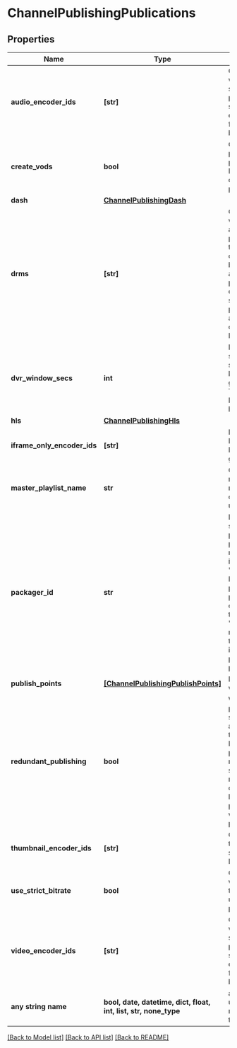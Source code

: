 # ChannelPublishingPublications


## Properties
Name | Type | Description | Notes
------------ | ------------- | ------------- | -------------
**audio_encoder_ids** | **[str]** | Optionally specify which audio encoders should be used for this publication. If none are specified, all audio encoders configured for the transcoder will be used. | [optional] 
**create_vods** | **bool** | Create VODs for all publish points in this publication. Note that Live2VOD must also be configured for the parent |Channel|. | [optional] 
**dash** | [**ChannelPublishingDash**](ChannelPublishingDash.md) |  | [optional] 
**drms** | **[str]** | Optionally specify which DRMs to advertise in the playlist. If specified, this must be a subset of the DRMs specified by the packager associated with this publication. If omitted or empty, all DRMs specified by the packager will be advertised. This setting can only be used for HLS playlists. | [optional] 
**dvr_window_secs** | **int** | DVR window is the max sum(duration of media segments) that will be kept in a manifest at a given time in seconds. The max supported DVR window is 10 hours. | [optional] 
**hls** | [**ChannelPublishingHls**](ChannelPublishingHls.md) |  | [optional] 
**iframe_only_encoder_ids** | **[str]** | List of video encoder IDs that should have I-Frame only playlists generated for them. | [optional] 
**master_playlist_name** | **str** | Optional master manifest name. When not supplied a default of &#39;master&#39; will be used. | [optional] 
**packager_id** | **str** | Determines how segments in this publication are packaged. Must reference a packager in &#39;packaging.packagers&#39;. However, if this is a playlist-only publication (i.e. contains publish points that specify &#39;playlist_only_for&#39;), this must remain unset as the packager will be inferred from the publication this one is providing playlists for. | [optional] 
**publish_points** | [**[ChannelPublishingPublishPoints]**](ChannelPublishingPublishPoints.md) | Publish points specify where to output. | [optional] 
**redundant_publishing** | **bool** | When redundant publishing is enabled succeeding to publish a given media segment to at least one HTTPPublishPoint in publish_points will result in that segment showing up in manifests as playable content. Will require at least two publish_points defined within the same publication. | [optional] 
**thumbnail_encoder_ids** | **[str]** | Optional: Specify what thumbnail_encoders should be in this Publication | [optional] 
**use_strict_bitrate** | **bool** | Optional, indicates whether we should pad the bitrate (false) or use what is explicitly provided (true) | [optional] 
**video_encoder_ids** | **[str]** | Optionally specify which video encoders should be used for this publication. If none are specified, all video encoders configured for the transcoder will be used. | [optional] 
**any string name** | **bool, date, datetime, dict, float, int, list, str, none_type** | any string name can be used but the value must be the correct type | [optional]

[[Back to Model list]](../README.md#documentation-for-models) [[Back to API list]](../README.md#documentation-for-api-endpoints) [[Back to README]](../README.md)


